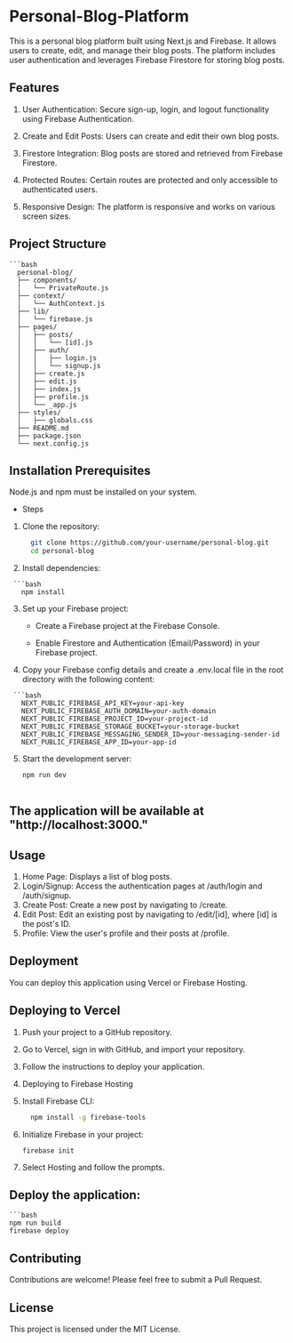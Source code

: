 # Personal-Blog-Platform

This is a personal blog platform built using Next.js and Firebase. It allows users to create, edit, and manage their blog posts. The platform includes user authentication and leverages Firebase Firestore for storing blog posts.

## Features

1. User Authentication: Secure sign-up, login, and logout functionality using Firebase Authentication.

2. Create and Edit Posts: Users can create and edit their own blog posts.

3. Firestore Integration: Blog posts are stored and retrieved from Firebase Firestore.

4. Protected Routes: Certain routes are protected and only accessible to authenticated users.

5. Responsive Design: The platform is responsive and works on various screen sizes.


## Project Structure
    ```bash
      personal-blog/
      ├── components/
      │   └── PrivateRoute.js
      ├── context/
      │   └── AuthContext.js
      ├── lib/
      │   └── firebase.js
      ├── pages/
      │   ├── posts/
      │   │   └── [id].js
      │   ├── auth/
      │   │   ├── login.js
      │   │   └── signup.js
      │   ├── create.js
      │   ├── edit.js
      │   ├── index.js
      │   ├── profile.js
      │   └── _app.js
      ├── styles/
      │   ├── globals.css
      ├── README.md
      ├── package.json
      └── next.config.js
  

## Installation Prerequisites

 Node.js and npm must be installed on your system.
   - Steps
   1. Clone the repository:

      ```bash
        git clone https://github.com/your-username/personal-blog.git
        cd personal-blog
      
   2. Install dependencies:

     ```bash
       npm install
   3. Set up your Firebase project:

       - Create a Firebase project at the Firebase Console.

       - Enable Firestore and Authentication (Email/Password) in your Firebase project.

   4. Copy your Firebase config details and create a .env.local file in the root directory with the following content:
     
     ```bash
       NEXT_PUBLIC_FIREBASE_API_KEY=your-api-key
       NEXT_PUBLIC_FIREBASE_AUTH_DOMAIN=your-auth-domain
       NEXT_PUBLIC_FIREBASE_PROJECT_ID=your-project-id
       NEXT_PUBLIC_FIREBASE_STORAGE_BUCKET=your-storage-bucket
       NEXT_PUBLIC_FIREBASE_MESSAGING_SENDER_ID=your-messaging-sender-id
       NEXT_PUBLIC_FIREBASE_APP_ID=your-app-id
   5. Start the development server:
       ```bash
       npm run dev
     
<h2>The application will be available at "http://localhost:3000."


## Usage

1. Home Page: Displays a list of blog posts.
2. Login/Signup: Access the authentication pages at /auth/login and /auth/signup.
3. Create Post: Create a new post by navigating to /create.
4. Edit Post: Edit an existing post by navigating to /edit/[id], where [id] is the post's ID.
5. Profile: View the user's profile and their posts at /profile.

   
## Deployment
   
   You can deploy this application using Vercel or Firebase Hosting.

<h2>Deploying to Vercel</h2>

1. Push your project to a GitHub repository.

2. Go to Vercel, sign in with GitHub, and import your repository.

3. Follow the instructions to deploy your application.

4. Deploying to Firebase Hosting

5. Install Firebase CLI:

   ```bash
     npm install -g firebase-tools

6. Initialize Firebase in your project:

       firebase init

7. Select Hosting and follow the prompts.

## Deploy the application:

    ```bash
    npm run build
    firebase deploy
    
## Contributing

Contributions are welcome! Please feel free to submit a Pull Request.

## License

This project is licensed under the MIT License.
